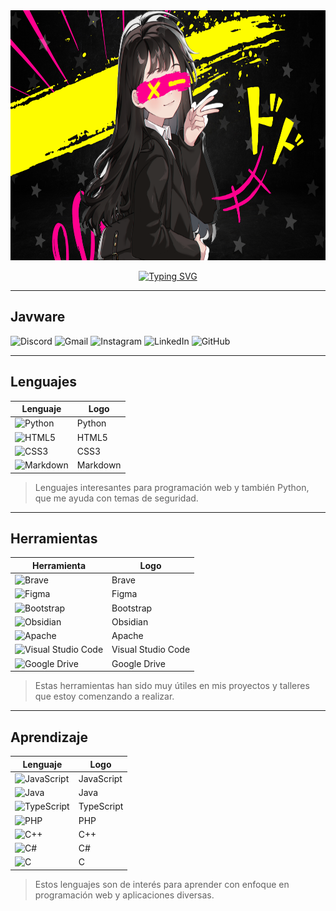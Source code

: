 <img src="portada.png" alt="Texto alternativo" width="800" height="400" >

<p align="center">
  <a href="https://github.com/MikaboshiDev">
    <img src="https://readme-typing-svg.demolab.com?font=Fira+Code&pause=1000&color=fefc00ff&center=falso&vCenter=falso&repeat=cierto&width=435&lines=desarrollador+frontend+con+ganas+de;+saber+muchas+cosas;+estudio+ciberseguridad+redteam;++++BIENVENIDOS" alt="Typing SVG"/>
  </a>
</p>

---

## Javware

![Discord](https://img.shields.io/badge/Discord-%235865F2.svg?style=for-the-badge&logo=discord&logoColor=white&color=black&)
![Gmail](https://img.shields.io/badge/Gmail-D14836?style=for-the-badge&logo=gmail&logoColor=white&color=yellow)
![Instagram](https://img.shields.io/badge/Instagram-%23E4405F.svg?style=for-the-badge&logo=Instagram&logoColor=white&color=black)
![LinkedIn](https://img.shields.io/badge/linkedin-%230077B5.svg?style=for-the-badge&logo=linkedin&logoColor=white&color=yellow)
![GitHub](https://img.shields.io/badge/github-%23121011.svg?style=for-the-badge&logo=github&logoColor=white)

---

## Lenguajes

| Lenguaje | Logo |
| --- | --- |
| ![Python](https://img.shields.io/badge/python-3670A0?style=for-the-badge&logo=python&logoColor=ffdd54&color=black) | Python |
| ![HTML5](https://img.shields.io/badge/html5-%23E34F26.svg?style=for-the-badge&logo=html5&logoColor=white&color=yellow) | HTML5 |
| ![CSS3](https://img.shields.io/badge/css3-%231572B6.svg?style=for-the-badge&logo=css3&logoColor=white&color=yellow) | CSS3 |
| ![Markdown](https://img.shields.io/badge/markdown-%23000000.svg?style=for-the-badge&logo=markdown&logoColor=white) | Markdown |

> Lenguajes interesantes para programación web y también Python, que me ayuda con temas de seguridad.

---

## Herramientas

| Herramienta | Logo |
| --- | --- |
| ![Brave](https://img.shields.io/badge/Brave-FB542B?style=for-the-badge&logo=Brave&logoColor=white&color=black) | Brave |
| ![Figma](https://img.shields.io/badge/figma-%23F24E1E.svg?style=for-the-badge&logo=figma&logoColor=white&color=yellow) | Figma |
| ![Bootstrap](https://img.shields.io/badge/bootstrap-%238511FA.svg?style=for-the-badge&logo=bootstrap&logoColor=white&color=yellow) | Bootstrap |
| ![Obsidian](https://img.shields.io/badge/Obsidian-%23483699.svg?style=for-the-badge&logo=obsidian&logoColor=white&color=yellow) | Obsidian |
| ![Apache](https://img.shields.io/badge/apache-%23D42029.svg?style=for-the-badge&logo=apache&logoColor=white&color=black) | Apache |
| ![Visual Studio Code](https://img.shields.io/badge/Visual%20Studio%20Code-0078d7.svg?style=for-the-badge&logo=visual-studio-code&logoColor=white&color=yellow) | Visual Studio Code |
| ![Google Drive](https://img.shields.io/badge/Google%20Drive-4285F4?style=for-the-badge&logo=googledrive&logoColor=white&color=black) | Google Drive |

> Estas herramientas han sido muy útiles en mis proyectos y talleres que estoy comenzando a realizar.

---

## Aprendizaje

| Lenguaje | Logo |
| --- | --- |
| ![JavaScript](https://img.shields.io/badge/javascript-%23323330.svg?style=for-the-badge&logo=javascript&logoColor=%23F7DF1E&color=black) | JavaScript |
| ![Java](https://img.shields.io/badge/java-%23ED8B00.svg?style=for-the-badge&logo=openjdk&logoColor=white&color=yellow) | Java |
| ![TypeScript](https://img.shields.io/badge/typescript-%23007ACC.svg?style=for-the-badge&logo=typescript&logoColor=white&color=black) | TypeScript |
| ![PHP](https://img.shields.io/badge/php-%23777BB4.svg?style=for-the-badge&logo=php&logoColor=white&color=yellow) | PHP |
| ![C++](https://img.shields.io/badge/c++-%2300599C.svg?style=for-the-badge&logo=c%2B%2B&logoColor=white&color=black) | C++ |
| ![C#](https://img.shields.io/badge/c%23-%23239120.svg?style=for-the-badge&logo=c-sharp&logoColor=white&color=yellow) | C# |
| ![C](https://img.shields.io/badge/c-%2300599C.svg?style=for-the-badge&logo=c&logoColor=white&color=black) | C |

> Estos lenguajes son de interés para aprender con enfoque en programación web y aplicaciones diversas.
